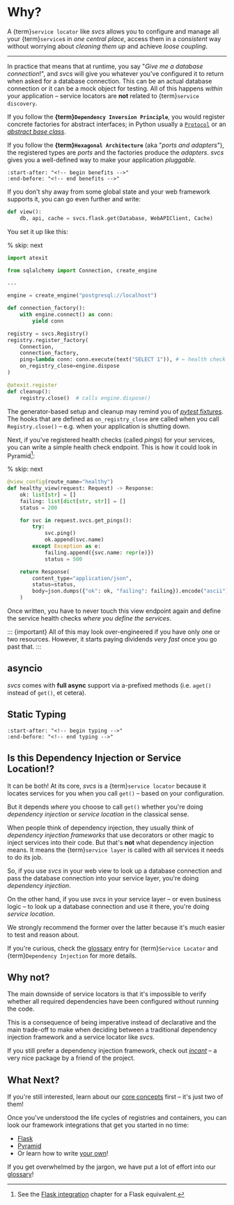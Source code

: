 # Why?

A {term}`service locator` like *svcs* allows you to configure and manage all your {term}`service`s in *one central place*, access them in a *consistent* way without worrying about *cleaning them up* and achieve *loose coupling*.

---

In practice that means that at runtime, you say "*Give me a database connection*!", and *svcs* will give you whatever you've configured it to return when asked for a database connection.
This can be an actual database connection or it can be a mock object for testing.
All of this happens *within* your application – service locators are **not** related to {term}`service discovery`.

If you follow the **{term}`Dependency Inversion Principle`**, you would register concrete factories for abstract interfaces; in Python usually a [`Protocol`](https://docs.python.org/3/library/typing.html#typing.Protocol) or an [*abstract base class*](https://docs.python.org/3.11/library/abc.html).

If you follow the **{term}`Hexagonal Architecture`** (aka "*ports and adapters*"), the registered types are *ports* and the factories produce the *adapters*.
*svcs* gives you a well-defined way to make your application *pluggable*.

```{include} ../README.md
:start-after: "<!-- begin benefits -->"
:end-before: "<!-- end benefits -->"
```

If you don't shy away from some global state and your web framework supports it, you can go even further and write:

```python
def view():
    db, api, cache = svcs.flask.get(Database, WebAPIClient, Cache)
```

You set it up like this:

% skip: next

```python
import atexit

from sqlalchemy import Connection, create_engine

...

engine = create_engine("postgresql://localhost")

def connection_factory():
    with engine.connect() as conn:
        yield conn

registry = svcs.Registry()
registry.register_factory(
    Connection,
    connection_factory,
    ping=lambda conn: conn.execute(text("SELECT 1")), # ← health check
    on_registry_close=engine.dispose
)

@atexit.register
def cleanup():
    registry.close()  # calls engine.dispose()
```

The generator-based setup and cleanup may remind you of [*pytest* fixtures](https://docs.pytest.org/en/stable/explanation/fixtures.html).
The hooks that are defined as `on_registry_close` are called when you call `Registry.close()` – e.g. when your application is shutting down.

Next, if you've registered health checks (called *pings*) for your services, you can write a simple health check endpoint.
This is how it could look in Pyramid[^flask]:

[^flask]: See the [Flask integration](flask.md) chapter for a Flask equivalent.

% skip: next

```python
@view_config(route_name="healthy")
def healthy_view(request: Request) -> Response:
    ok: list[str] = []
    failing: list[dict[str, str]] = []
    status = 200

    for svc in request.svcs.get_pings():
        try:
            svc.ping()
            ok.append(svc.name)
        except Exception as e:
            failing.append({svc.name: repr(e)})
            status = 500

    return Response(
        content_type="application/json",
        status=status,
        body=json.dumps({"ok": ok, "failing": failing}).encode("ascii"),
    )
```

Once written, you have to never touch this view endpoint again and define the service health checks *where you define the services*.

::: {important}
All of this may look over-engineered if you have only one or two resources.
However, it starts paying dividends *very fast* once you go past that.
:::


## asyncio

*svcs* comes with **full async** support via a-prefixed methods (i.e. `aget()` instead of `get()`, et cetera).


## Static Typing

```{include} ../README.md
:start-after: "<!-- begin typing -->"
:end-before: "<!-- end typing -->"
```

## Is this Dependency Injection or Service Location!?

It can be both!
At its core, *svcs* is a {term}`service locator` because it locates services for you when you call `get()` – based on your configuration.

But it depends *where* you choose to call `get()` whether you're doing *dependency injection* or *service location* in the classical sense.

When people think of dependency injection, they usually think of *dependency injection frameworks* that use decorators or other magic to inject services into their code.
But that's **not** what dependency injection means.
It means the {term}`service layer` is called with all services it needs to do its job.

So, if you use *svcs* in your web view to look up a database connection and pass the database connection into your service layer, you're doing *dependency injection*.

On the other hand, if you use *svcs* in your service layer – or even business logic – to look up a database connection and use it there, you're doing *service location*.

We strongly recommend the former over the latter because it's much easier to test and reason about.

If you're curious, check the [glossary](glossary) entry for {term}`Service Locator` and {term}`Dependency Injection` for more details.


## Why not?

The main downside of service locators is that it's impossible to verify whether all required dependencies have been configured without running the code.

This is a consequence of being imperative instead of declarative and the main trade-off to make when deciding between a traditional dependency injection framework and a service locator like *svcs*.

If you still prefer a dependency injection framework, check out [*incant*](https://github.com/Tinche/incant) – a very nice package by a friend of the project.


## What Next?

If you're still interested, learn about our [core concepts](core-concepts) first – it's just two of them!

Once you've understood the life cycles of registries and containers, you can look our framework integrations that get you started in no time:

- [Flask](flask)
- [Pyramid](pyramid)
- Or learn how to write [your own](custom)!

If you get overwhelmed by the jargon, we have put a lot of effort into our [glossary](glossary)!
